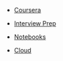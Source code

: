 * [Coursera](/docs/coursera/README.md)

* [Interview Prep](/docs/dl-ml-interview/README.md)

- [Notebooks](/docs/notebooks/README.md)

- [Cloud](/docs/cloud/README.md)




